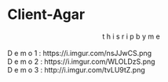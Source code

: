 # Client-Agar
<center> t h i s  r i p  b y  m e </center>
<br>
D e m o 1 : https://i.imgur.com/nsJJwCS.png<br>
D e m o 2 : https://i.imgur.com/WLOLDzS.png<br>
D e m o 3 : http://i.imgur.com/tvLU9tZ.png <br>
